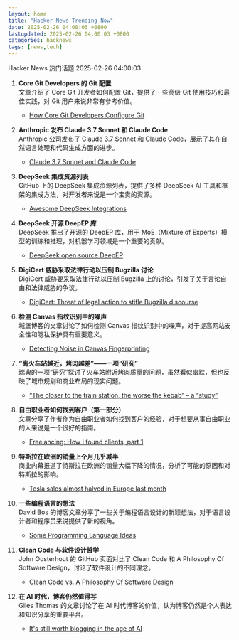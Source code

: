 ```yaml
---
layout: home
title: "Hacker News Trending Now"
date: 2025-02-26 04:00:03 +0800
lastupdated: 2025-02-26 04:00:03 +0800
categories: hacknews
tags: [news,tech]
---
```

Hacker News 热门话题 2025-02-26 04:00:03

1. **Core Git Developers 的 Git 配置**  
   文章介绍了 Core Git 开发者如何配置 Git，提供了一些高级 Git 使用技巧和最佳实践，对 Git 用户来说非常有参考价值。  
   - [How Core Git Developers Configure Git](https://blog.gitbutler.com/how-git-core-devs-configure-git/)

2. **Anthropic 发布 Claude 3.7 Sonnet 和 Claude Code**  
   Anthropic 公司发布了 Claude 3.7 Sonnet 和 Claude Code，展示了其在自然语言处理和代码生成方面的进步。  
   - [Claude 3.7 Sonnet and Claude Code](https://www.anthropic.com/news/claude-3-7-sonnet)

3. **DeepSeek 集成资源列表**  
   GitHub 上的 DeepSeek 集成资源列表，提供了多种 DeepSeek AI 工具和框架的集成方法，对开发者来说是一个宝贵的资源。  
   - [Awesome DeepSeek Integrations](https://github.com/deepseek-ai/awesome-deepseek-integration)

4. **DeepSeek 开源 DeepEP 库**  
   DeepSeek 推出了开源的 DeepEP 库，用于 MoE（Mixture of Experts）模型的训练和推理，对机器学习领域是一个重要的贡献。  
   - [DeepSeek open source DeepEP](https://github.com/deepseek-ai/DeepEP)

5. **DigiCert 威胁采取法律行动以压制 Bugzilla 讨论**  
   DigiCert 威胁要采取法律行动以压制 Bugzilla 上的讨论，引发了关于言论自由和法律威胁的争议。  
   - [DigiCert: Threat of legal action to stifle Bugzilla discourse](https://bugzilla.mozilla.org/show_bug.cgi?id=1950144)

6. **检测 Canvas 指纹识别中的噪声**  
   城堡博客的文章讨论了如何检测 Canvas 指纹识别中的噪声，对于提高网站安全性和隐私保护具有重要意义。  
   - [Detecting Noise in Canvas Fingerprinting](https://blog.castle.io/detecting-noise-in-canvas-fingerprinting/)

7. **“离火车站越近，烤肉越差”——一项“研究”**  
   瑞典的一项“研究”探讨了火车站附近烤肉质量的问题，虽然看似幽默，但也反映了城市规划和商业布局的现实问题。  
   - [“The closer to the train station, the worse the kebab” – a “study”](https://www.jmspae.se/write-ups/kebabs-train-stations/)

8. **自由职业者如何找到客户（第一部分）**  
   文章分享了作者作为自由职业者如何找到客户的经验，对于想要从事自由职业的人来说是一个很好的指南。  
   - [Freelancing: How I found clients, part 1](https://crocspace.substack.com/p/freelancing-how-i-got-clients-part)

9. **特斯拉在欧洲的销量上个月几乎减半**  
   商业内幕报道了特斯拉在欧洲的销量大幅下降的情况，分析了可能的原因和对特斯拉的影响。  
   - [Tesla sales almost halved in Europe last month](https://www.businessinsider.com/tesla-sales-europe-tumbled-elon-musk-china-evs-2025-2)

10. **一些编程语言的想法**  
    David Bos 的博客文章分享了一些关于编程语言设计的新颖想法，对于语言设计者和程序员来说提供了新的视角。  
    - [Some Programming Language Ideas](https://davidbos.me/posts/some_programming_language_ideas/)

11. **Clean Code 与软件设计哲学**  
    John Ousterhout 的 GitHub 页面对比了 Clean Code 和 A Philosophy Of Software Design，讨论了软件设计的不同理念。  
    - [Clean Code vs. A Philosophy Of Software Design](https://github.com/johnousterhout/aposd-vs-clean-code/blob/main/README.md)

12. **在 AI 时代，博客仍然值得写**  
    Giles Thomas 的文章讨论了在 AI 时代博客的价值，认为博客仍然是个人表达和知识分享的重要平台。  
    - [It's still worth blogging in the age of AI](https://www.gilesthomas.com/2025/02/blogging-in-the-age-of-ai)